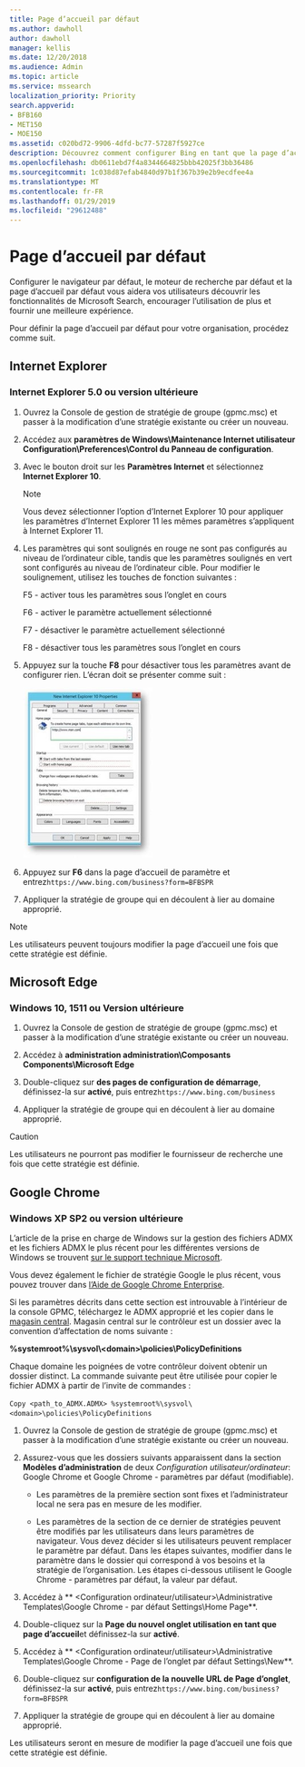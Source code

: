```yaml
---
title: Page d’accueil par défaut
ms.author: dawholl
author: dawholl
manager: kellis
ms.date: 12/20/2018
ms.audience: Admin
ms.topic: article
ms.service: mssearch
localization_priority: Priority
search.appverid:
- BFB160
- MET150
- MOE150
ms.assetid: c020bd72-9906-4dfd-bc77-57287f5927ce
description: Découvrez comment configurer Bing en tant que la page d’accueil par défaut de votre société avec Microsoft Search.
ms.openlocfilehash: db0611ebd7f4a8344664825bbb42025f3bb36486
ms.sourcegitcommit: 1c038d87efab4840d97b1f367b39e2b9ecdfee4a
ms.translationtype: MT
ms.contentlocale: fr-FR
ms.lasthandoff: 01/29/2019
ms.locfileid: "29612488"
---
```

# <a name="set-default-homepage"></a>Page d’accueil par défaut

Configurer le navigateur par défaut, le moteur de recherche par défaut et la page d’accueil par défaut vous aidera vos utilisateurs découvrir les fonctionnalités de Microsoft Search, encourager l’utilisation de plus et fournir une meilleure expérience.
  
Pour définir la page d’accueil par défaut pour votre organisation, procédez comme suit.
  
## <a name="internet-explorer"></a>Internet Explorer

### <a name="internet-explorer-50-or-later"></a>Internet Explorer 5.0 ou version ultérieure

1. Ouvrez la Console de gestion de stratégie de groupe (gpmc.msc) et passer à la modification d’une stratégie existante ou créer un nouveau.
    
2. Accédez aux **paramètres de Windows\Maintenance Internet utilisateur Configuration\Preferences\Control du Panneau de configuration**.
    
3. Avec le bouton droit sur les **Paramètres Internet** et sélectionnez **Internet Explorer 10**.
    
    > [!NOTE]
    > Vous devez sélectionner l’option d’Internet Explorer 10 pour appliquer les paramètres d’Internet Explorer 11 les mêmes paramètres s’appliquent à Internet Explorer 11. 
  
4. Les paramètres qui sont soulignés en rouge ne sont pas configurés au niveau de l’ordinateur cible, tandis que les paramètres soulignés en vert sont configurés au niveau de l’ordinateur cible. Pour modifier le soulignement, utilisez les touches de fonction suivantes :
    
    F5 - activer tous les paramètres sous l’onglet en cours
    
    F6 - activer le paramètre actuellement sélectionné
    
    F7 - désactiver le paramètre actuellement sélectionné
    
    F8 - désactiver tous les paramètres sous l’onglet en cours
    
5. Appuyez sur la touche **F8** pour désactiver tous les paramètres avant de configurer rien. L’écran doit se présenter comme suit : 
    
    ![Boîte de dialogue Propriétés Internet Explorer 10](media/2fd55755-5007-4e33-a795-c42ce2fcef4a.jpg)
  
6. Appuyez sur **F6** dans la page d’accueil de paramètre et entrez`https://www.bing.com/business?form=BFBSPR`
    
7. Appliquer la stratégie de groupe qui en découlent à lier au domaine approprié.
    
> [!NOTE]
> Les utilisateurs peuvent toujours modifier la page d’accueil une fois que cette stratégie est définie. 
  
## <a name="microsoft-edge"></a>Microsoft Edge

### <a name="windows-10-version-1511-or-later"></a>Windows 10, 1511 ou Version ultérieure

1. Ouvrez la Console de gestion de stratégie de groupe (gpmc.msc) et passer à la modification d’une stratégie existante ou créer un nouveau.
    
2. Accédez à **administration administration\Composants Components\Microsoft Edge**
    
1. Double-cliquez sur **des pages de configuration de démarrage**, définissez-la sur **activé**, puis entrez`https://www.bing.com/business`
    
3. Appliquer la stratégie de groupe qui en découlent à lier au domaine approprié.
    
> [!CAUTION]
> Les utilisateurs ne pourront pas modifier le fournisseur de recherche une fois que cette stratégie est définie. 
  
## <a name="google-chrome"></a>Google Chrome

### <a name="windows-xp-sp2-or-later"></a>Windows XP SP2 ou version ultérieure

L’article de la prise en charge de Windows sur la gestion des fichiers ADMX et les fichiers ADMX le plus récent pour les différentes versions de Windows se trouvent [sur le support technique Microsoft](https://support.microsoft.com/en-us/help/3087759/how-to-create-and-manage-the-central-store-for-group-policy-administra).

Vous devez également le fichier de stratégie Google le plus récent, vous pouvez trouver dans [l’Aide de Google Chrome Enterprise](https://support.google.com/chrome/a/answer/187202).
  
Si les paramètres décrits dans cette section est introuvable à l’intérieur de la console GPMC, téléchargez le ADMX approprié et les copier dans le [magasin central](https://docs.microsoft.com/en-us/previous-versions/windows/it-pro/windows-vista/cc748955%28v%3dws.10%29). Magasin central sur le contrôleur est un dossier avec la convention d’affectation de noms suivante :
  
 **%systemroot%\sysvol\\<domain\>\policies\PolicyDefinitions**
  
Chaque domaine les poignées de votre contrôleur doivent obtenir un dossier distinct. La commande suivante peut être utilisée pour copier le fichier ADMX à partir de l’invite de commandes :
  
 `Copy <path_to_ADMX.ADMX> %systemroot%\sysvol\<domain>\policies\PolicyDefinitions`
  
1. Ouvrez la Console de gestion de stratégie de groupe (gpmc.msc) et passer à la modification d’une stratégie existante ou créer un nouveau.
    
2. Assurez-vous que les dossiers suivants apparaissent dans la section **Modèles d’administration** de deux *Configuration utilisateur/ordinateur*: Google Chrome et Google Chrome - paramètres par défaut (modifiable).
    
   - Les paramètres de la première section sont fixes et l’administrateur local ne sera pas en mesure de les modifier.
    
   - Les paramètres de la section de ce dernier de stratégies peuvent être modifiés par les utilisateurs dans leurs paramètres de navigateur. Vous devez décider si les utilisateurs peuvent remplacer le paramètre par défaut. Dans les étapes suivantes, modifier dans le paramètre dans le dossier qui correspond à vos besoins et la stratégie de l’organisation. Les étapes ci-dessous utilisent le Google Chrome - paramètres par défaut, la valeur par défaut.
    
3. Accédez à ** &lt;Configuration ordinateur/utilisateur&gt;\Administrative Templates\Google Chrome - par défaut Settings\Home Page**.
    
4. Double-cliquez sur la **Page du nouvel onglet utilisation en tant que page d’accueil**et définissez-la sur **activé**.
    
5. Accédez à ** &lt;Configuration ordinateur/utilisateur&gt;\Administrative Templates\Google Chrome - Page de l’onglet par défaut Settings\New**.
    
6. Double-cliquez sur **configuration de la nouvelle URL de Page d’onglet**, définissez-la sur **activé**, puis entrez`https://www.bing.com/business?form=BFBSPR`
    
7. Appliquer la stratégie de groupe qui en découlent à lier au domaine approprié.
    
Les utilisateurs seront en mesure de modifier la page d’accueil une fois que cette stratégie est définie.